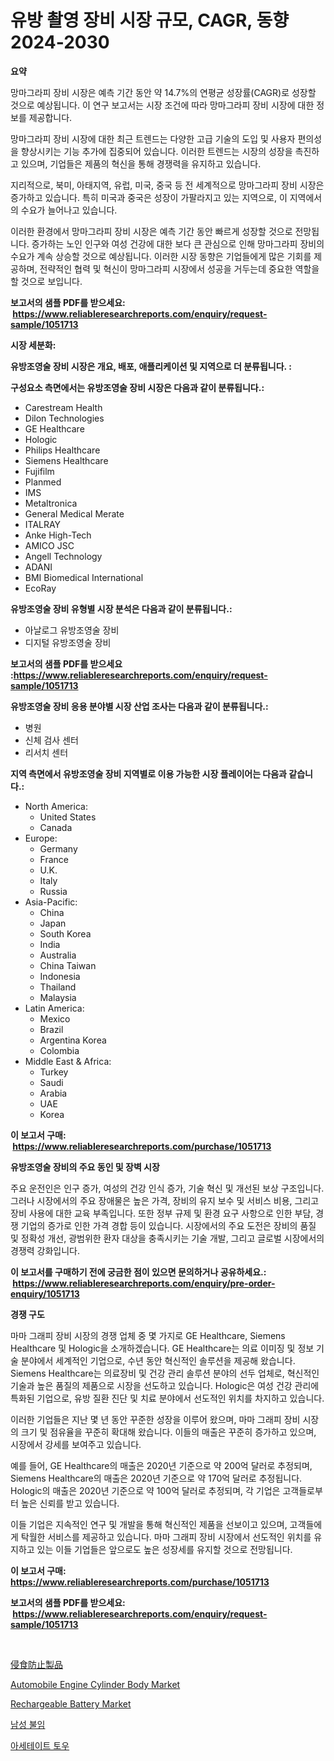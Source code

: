 <p><h1>유방 촬영 장비 시장 규모, CAGR, 동향 2024-2030</h1></p><p><strong>요약</strong></p>
<p><p>망마그라피 장비 시장은 예측 기간 동안 약 14.7%의 연평균 성장률(CAGR)로 성장할 것으로 예상됩니다. 이 연구 보고서는 시장 조건에 따라 망마그라피 장비 시장에 대한 정보를 제공합니다. </p><p>망마그라피 장비 시장에 대한 최근 트렌드는 다양한 고급 기술의 도입 및 사용자 편의성을 향상시키는 기능 추가에 집중되어 있습니다. 이러한 트렌드는 시장의 성장을 촉진하고 있으며, 기업들은 제품의 혁신을 통해 경쟁력을 유지하고 있습니다.</p><p>지리적으로, 북미, 아태지역, 유럽, 미국, 중국 등 전 세계적으로 망마그라피 장비 시장은 증가하고 있습니다. 특히 미국과 중국은 성장이 가팔라지고 있는 지역으로, 이 지역에서의 수요가 늘어나고 있습니다.</p><p>이러한 환경에서 망마그라피 장비 시장은 예측 기간 동안 빠르게 성장할 것으로 전망됩니다. 증가하는 노인 인구와 여성 건강에 대한 보다 큰 관심으로 인해 망마그라피 장비의 수요가 계속 상승할 것으로 예상됩니다. 이러한 시장 동향은 기업들에게 많은 기회를 제공하며, 전략적인 협력 및 혁신이 망마그라피 시장에서 성공을 거두는데 중요한 역할을 할 것으로 보입니다.</p></p>
<p><strong>보고서의 샘플 PDF를 받으세요: &nbsp;<a href="https://www.reliableresearchreports.com/enquiry/request-sample/1051713">https://www.reliableresearchreports.com/enquiry/request-sample/1051713</a></strong></p>
<p><strong>시장 세분화:</strong></p>
<p><strong> 유방조영술 장비 시장은 개요, 배포, 애플리케이션 및 지역으로 더 분류됩니다. :</strong></p>
<p><strong>구성요소 측면에서는 유방조영술 장비 시장은 다음과 같이 분류됩니다.:</strong></p>
<p><ul><li>Carestream Health</li><li>Dilon Technologies</li><li>GE Healthcare</li><li>Hologic</li><li>Philips Healthcare</li><li>Siemens Healthcare</li><li>Fujifilm</li><li>Planmed</li><li>IMS</li><li>Metaltronica</li><li>General Medical Merate</li><li>ITALRAY</li><li>Anke High-Tech</li><li>AMICO JSC</li><li>Angell Technology</li><li>ADANI</li><li>BMI Biomedical International</li><li>EcoRay</li></ul></p>
<p><strong> 유방조영술 장비 유형별 시장 분석은 다음과 같이 분류됩니다.:</strong></p>
<p><ul><li>아날로그 유방조영술 장비</li><li>디지털 유방조영술 장비</li></ul></p>
<p><strong>보고서의 샘플 PDF를 받으세요 :<a href="https://www.reliableresearchreports.com/enquiry/request-sample/1051713">https://www.reliableresearchreports.com/enquiry/request-sample/1051713</a></strong></p>
<p><strong> 유방조영술 장비 응용 분야별 시장 산업 조사는 다음과 같이 분류됩니다.:</strong></p>
<p><ul><li>병원</li><li>신체 검사 센터</li><li>리서치 센터</li></ul></p>
<p><strong>지역 측면에서 유방조영술 장비 지역별로 이용 가능한 시장 플레이어는 다음과 같습니다.:</strong></p>
<p><ul>
    <li>
        North America:
        <ul>
            <li>United States</li>
            <li>Canada</li>
        </ul>
    </li>
    <li>
        Europe:
        <ul>
            <li>Germany</li>
            <li>France</li>
            <li>U.K.</li>
            <li>Italy</li>
            <li>Russia</li>
        </ul>
    </li>
    <li>
        Asia-Pacific:
        <ul>
            <li>China</li>
            <li>Japan</li>
            <li>South Korea</li>
            <li>India</li>
            <li>Australia</li>
            <li>China Taiwan</li>
            <li>Indonesia</li>
            <li>Thailand</li>
            <li>Malaysia</li>
        </ul>
    </li>
    <li>
        Latin America:
        <ul>
            <li>Mexico</li>
            <li>Brazil</li>
            <li>Argentina Korea</li>
            <li>Colombia</li>
        </ul>
    </li>
    <li>
        Middle East & Africa:
        <ul>
            <li>Turkey</li>
            <li>Saudi</li>
            <li>Arabia</li>
            <li>UAE</li>
            <li>Korea</li>
        </ul>
    </li>
    </ul></p>
<p><strong>이 보고서 구매: &nbsp;<a href="https://www.reliableresearchreports.com/purchase/1051713">https://www.reliableresearchreports.com/purchase/1051713</a></strong></p>
<p><strong>유방조영술 장비의 주요 동인 및 장벽 시장</strong></p>
<p><p>주요 운전인은 인구 증가, 여성의 건강 인식 증가, 기술 혁신 및 개선된 보상 구조입니다. 그러나 시장에서의 주요 장애물은 높은 가격, 장비의 유지 보수 및 서비스 비용, 그리고 장비 사용에 대한 교육 부족입니다. 또한 정부 규제 및 환경 요구 사항으로 인한 부담, 경쟁 기업의 증가로 인한 가격 경합 등이 있습니다. 시장에서의 주요 도전은 장비의 품질 및 정확성 개선, 광범위한 환자 대상을 충족시키는 기술 개발, 그리고 글로벌 시장에서의 경쟁력 강화입니다.</p></p>
<p><strong>이 보고서를 구매하기 전에 궁금한 점이 있으면 문의하거나 공유하세요.: &nbsp;<a href="https://www.reliableresearchreports.com/enquiry/pre-order-enquiry/1051713">https://www.reliableresearchreports.com/enquiry/pre-order-enquiry/1051713</a></strong></p>
<p><strong>경쟁 구도</strong></p>
<p><p>마마 그래피 장비 시장의 경쟁 업체 중 몇 가지로 GE Healthcare, Siemens Healthcare 및 Hologic을 소개하겠습니다. GE Healthcare는 의료 이미징 및 정보 기술 분야에서 세계적인 기업으로, 수년 동안 혁신적인 솔루션을 제공해 왔습니다. Siemens Healthcare는 의료장비 및 건강 관리 솔루션 분야의 선두 업체로, 혁신적인 기술과 높은 품질의 제품으로 시장을 선도하고 있습니다. Hologic은 여성 건강 관리에 특화된 기업으로, 유방 질환 진단 및 치료 분야에서 선도적인 위치를 차지하고 있습니다.</p><p>이러한 기업들은 지난 몇 년 동안 꾸준한 성장을 이루어 왔으며, 마마 그래피 장비 시장의 크기 및 점유율을 꾸준히 확대해 왔습니다. 이들의 매출은 꾸준히 증가하고 있으며, 시장에서 강세를 보여주고 있습니다.</p><p>예를 들어, GE Healthcare의 매출은 2020년 기준으로 약 200억 달러로 추정되며, Siemens Healthcare의 매출은 2020년 기준으로 약 170억 달러로 추정됩니다. Hologic의 매출은 2020년 기준으로 약 100억 달러로 추정되며, 각 기업은 고객들로부터 높은 신뢰를 받고 있습니다.</p><p>이들 기업은 지속적인 연구 및 개발을 통해 혁신적인 제품을 선보이고 있으며, 고객들에게 탁월한 서비스를 제공하고 있습니다. 마마 그래피 장비 시장에서 선도적인 위치를 유지하고 있는 이들 기업들은 앞으로도 높은 성장세를 유지할 것으로 전망됩니다.</p></p>
<p><strong>이 보고서 구매: &nbsp; <a href="https://www.reliableresearchreports.com/purchase/1051713">https://www.reliableresearchreports.com/purchase/1051713</a></strong></p>
<p><strong>보고서의 샘플 PDF를 받으세요: &nbsp;<a href="https://www.reliableresearchreports.com/enquiry/request-sample/1051713">https://www.reliableresearchreports.com/enquiry/request-sample/1051713</a></strong><strong></strong></p>
<p>&nbsp;</p>
<p><p><a href="https://github.com/adcxff01450218/Market-Research-Report-List-1/blob/main/634971516239.md">侵食防止製品</a></p><p><a href="https://issuu.com/reportprime-2/docs/automobile-engine-cylinder-body-market-size-2030.p">Automobile Engine Cylinder Body Market</a></p><p><a href="https://github.com/jhcraigie/Market-Research-Report-List-2/blob/main/rechargeable-battery-market.md">Rechargeable Battery Market</a></p><p><a href="https://github.com/vsn7qpua81q/Market-Research-Report-List-1/blob/main/141801815090.md">남성 불임</a></p><p><a href="https://medium.com/@sillysally687568/%EC%95%84%EC%84%B8%ED%85%8C%EC%9D%B4%ED%8A%B8-%ED%83%80%EC%9A%B0-%EC%8B%9C%EC%9E%A5-%EB%B6%84%EC%84%9D-%EA%B7%B8%EC%9D%98-cagr-%EC%8B%9C%EC%9E%A5-%EC%84%B8%EB%B6%84%ED%99%94-%EB%B0%8F-%EC%84%B8%EA%B3%84-%EC%82%B0%EC%97%85-%EA%B0%9C%EC%9A%94-710afcf0e5ba">아세테이트 토우</a></p></p>
